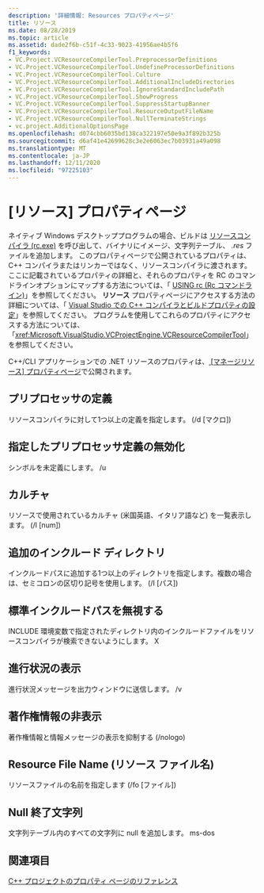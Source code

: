 ```yaml
---
description: '詳細情報: Resources プロパティページ'
title: リソース
ms.date: 08/28/2019
ms.topic: article
ms.assetid: dade2f6b-c51f-4c33-9023-41956ae4b5f6
f1_keywords:
- VC.Project.VCResourceCompilerTool.PreprocessorDefinitions
- VC.Project.VCResourceCompilerTool.UndefineProcessorDefinitions
- VC.Project.VCResourceCompilerTool.Culture
- VC.Project.VCResourceCompilerTool.AdditionalIncludeDirectories
- VC.Project.VCResourceCompilerTool.IgnoreStandardIncludePath
- VC.Project.VCResourceCompilerTool.ShowProgress
- VC.Project.VCResourceCompilerTool.SuppressStartupBanner
- VC.Project.VCResourceCompilerTool.ResourceOutputFileName
- VC.Project.VCResourceCompilerTool.NullTerminateStrings
- vc.project.AdditionalOptionsPage
ms.openlocfilehash: d074cbb6035bd138ca322197e50e9a3f892b325b
ms.sourcegitcommit: d6af41e42699628c3e2e6063ec7b03931a49a098
ms.translationtype: MT
ms.contentlocale: ja-JP
ms.lasthandoff: 12/11/2020
ms.locfileid: "97225103"
---
```

# <a name="resources-property-page"></a>[リソース] プロパティページ

ネイティブ Windows デスクトッププログラムの場合、ビルドは [リソースコンパイラ (rc.exe)](/windows/win32/menurc/resource-compiler) を呼び出して、バイナリにイメージ、文字列テーブル、 *.res* ファイルを追加します。 このプロパティページで公開されているプロパティは、C++ コンパイラまたはリンカーではなく、リソースコンパイラに渡されます。 ここに記載されているプロパティの詳細と、それらのプロパティを RC のコマンドラインオプションにマップする方法については、「 [USING rc (Rc コマンドライン)](/windows/win32/menurc/using-rc-the-rc-command-line-)」を参照してください。 **リソース** プロパティページにアクセスする方法の詳細については、「 [Visual Studio での C++ コンパイラとビルドプロパティの設定](../working-with-project-properties.md)」を参照してください。 プログラムを使用してこれらのプロパティにアクセスする方法については、「<xref:Microsoft.VisualStudio.VCProjectEngine.VCResourceCompilerTool>」を参照してください。

C++/CLI アプリケーションでの .NET リソースのプロパティは、[ [マネージリソース] プロパティページ](managed-resources-property-page.md)で公開されます。

## <a name="preprocessor-definitions"></a>プリプロセッサの定義

リソースコンパイラに対して1つ以上の定義を指定します。 (/d [マクロ])

## <a name="undefine-preprocessor-definitions"></a>指定したプリプロセッサ定義の無効化

シンボルを未定義にします。 /u

## <a name="culture"></a>カルチャ

リソースで使用されているカルチャ (米国英語、イタリア語など) を一覧表示します。 (/l [num])

## <a name="additional-include-directories"></a>追加のインクルード ディレクトリ

インクルードパスに追加する1つ以上のディレクトリを指定します。複数の場合は、セミコロンの区切り記号を使用します。 (/I [パス])

## <a name="ignore-standard-include-paths"></a>標準インクルードパスを無視する

INCLUDE 環境変数で指定されたディレクトリ内のインクルードファイルをリソースコンパイラが検索できないようにします。 X

## <a name="show-progress"></a>進行状況の表示

進行状況メッセージを出力ウィンドウに送信します。 /v

## <a name="suppress-startup-banner"></a>著作権情報の非表示

著作権情報と情報メッセージの表示を抑制する (/nologo)

## <a name="resource-file-name"></a>Resource File Name (リソース ファイル名)

リソースファイルの名前を指定します (/fo [ファイル])

## <a name="null-terminate-strings"></a>Null 終了文字列

文字列テーブル内のすべての文字列に null を追加します。 ms-dos

## <a name="see-also"></a>関連項目

[C++ プロジェクトのプロパティ ページのリファレンス](property-pages-visual-cpp.md)

